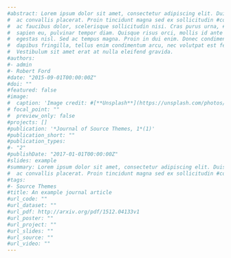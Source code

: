 ```yaml
---
#abstract: Lorem ipsum dolor sit amet, consectetur adipiscing elit. Duis #posuere tellus
#  ac convallis placerat. Proin tincidunt magna sed ex sollicitudin #condimentum. Sed
#  ac faucibus dolor, scelerisque sollicitudin nisi. Cras purus urna, #suscipit quis
#  sapien eu, pulvinar tempor diam. Quisque risus orci, mollis id ante sit #amet, gravida
#  egestas nisl. Sed ac tempus magna. Proin in dui enim. Donec condimentum, #sem id
#  dapibus fringilla, tellus enim condimentum arcu, nec volutpat est felis #vel metus.
#  Vestibulum sit amet erat at nulla eleifend gravida.
#authors:
#- admin
#- Robert Ford
#date: "2015-09-01T00:00:00Z"
#doi: ""
#featured: false
#image:
#  caption: 'Image credit: #[**Unsplash**](https://unsplash.com/photos/jdD8gXaTZsc)'
# focal_point: ""
#  preview_only: false
#projects: []
#publication: '*Journal of Source Themes, 1*(1)'
#publication_short: ""
#publication_types:
#- "2"
#publishDate: "2017-01-01T00:00:00Z"
#slides: example
#summary: Lorem ipsum dolor sit amet, consectetur adipiscing elit. Duis #posuere tellus
#  ac convallis placerat. Proin tincidunt magna sed ex sollicitudin #condimentum.
#tags:
#- Source Themes
#title: An example journal article
#url_code: ""
#url_dataset: ""
#url_pdf: http://arxiv.org/pdf/1512.04133v1
#url_poster: ""
#url_project: ""
#url_slides: ""
#url_source: ""
#url_video: ""
---
```

